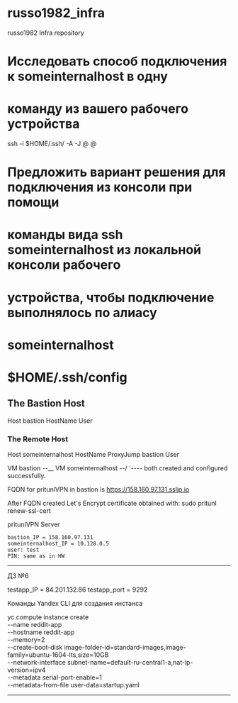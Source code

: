 # russo1982_infra
russo1982 Infra repository

# Исследовать способ подключения к someinternalhost в одну
# команду из вашего рабочего устройства

 ssh -i $HOME/.ssh/<private-key> -A -J <user>@<bastion> <user>@<someinternalhost>


# Предложить вариант решения для подключения из консоли при помощи
# команды вида ssh someinternalhost из локальной консоли рабочего
# устройства, чтобы подключение выполнялось по алиасу
# someinternalhost

#  $HOME/.ssh/config
## The Bastion Host
 Host bastion
        HostName <bastion IP>
        User <user>

### The Remote Host
 Host someinternalhost
        HostName <host IP>
        ProxyJump bastion
        User <user>


VM bastion          --\__
VM someinternalhost --/  `---- both created and configured successfully.

FQDN for pritunlVPN in bastion is   https://158.160.97.131.sslip.io

After FQDN created Let's Encrypt certificate obtained with:  sudo pritunl renew-ssl-cert

pritunlVPN Server

	bastion_IP = 158.160.97.131
	someinternalhost_IP = 10.128.0.5
	user: test
	PIN: same as in HW
-----------------------------------------------------------------------------------------------------
ДЗ №6

testapp_IP = 84.201.132.86
testapp_port = 9292


Команды Yandex CLI для создания инстанса

yc compute instance create \
  --name reddit-app \
  --hostname reddit-app \
  --memory=2 \
  --create-boot-disk image-folder-id=standard-images,image-family=ubuntu-1604-lts,size=10GB \
  --network-interface subnet-name=default-ru-central1-a,nat-ip-version=ipv4 \
  --metadata serial-port-enable=1 \
  --metadata-from-file user-data=startup.yaml

-------------------------------------------------------------------------------------------------------


